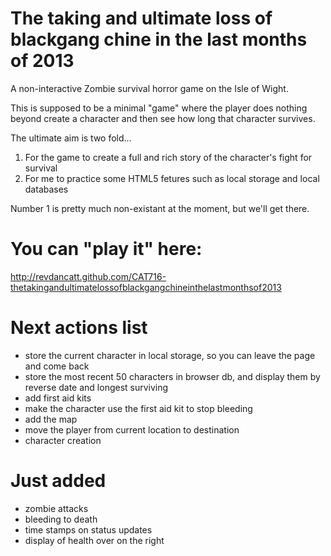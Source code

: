 The taking and ultimate loss of blackgang chine in the last months of 2013
==========================================================================

A non-interactive Zombie survival horror game on the Isle of Wight.

This is supposed to be a minimal "game" where the player does nothing beyond create a character and then see how long that character survives.

The ultimate aim is two fold...

1. For the game to create a full and rich story of the character's fight for survival
2. For me to practice some HTML5 fetures such as local storage and local databases

Number 1 is pretty much non-existant at the moment, but we'll get there.


You can "play it" here:
=======================

http://revdancatt.github.com/CAT716-thetakingandultimatelossofblackgangchineinthelastmonthsof2013


Next actions list
=================

- store the current character in local storage, so you can leave the page and come back
- store the most recent 50 characters in browser db, and display them by reverse date and longest surviving
- add first aid kits
- make the character use the first aid kit to stop bleeding
- add the map
- move the player from current location to destination
- character creation


Just added
==========

- zombie attacks
- bleeding to death
- time stamps on status updates
- display of health over on the right
